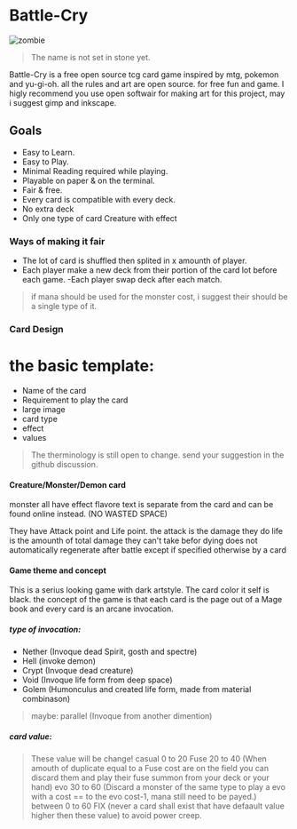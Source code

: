 # Battle-Cry

![zombie](https://cdn.pixabay.com/photo/2021/07/04/18/56/zombie-6387306_1280.png)
> The name is not set in stone yet.

Battle-Cry is a free open source tcg card game inspired by mtg, pokemon and yu-gi-oh. all the rules and art are open source. for free fun and game.
I higly recommend you use open softwair for making art for this project, may i suggest gimp and inkscape.

## Goals
- Easy to Learn.
- Easy to Play.
- Minimal Reading required while playing.
- Playable on paper & on the terminal.
- Fair & free.
- Every card is compatible with every deck.
- No extra deck
- Only one type of card Creature with effect

### Ways of making it fair
- The lot of card is shuffled then splited in x amounth of player.
- Each player make a new deck from their portion of the card lot before each game.
 -Each player swap deck after each match.

> if mana should be used for the monster cost, i suggest their should be a single type of it.

### Card Design
# the basic template:
- Name of the card
- Requirement to play the card
- large image
- card type
- effect
- values

> The therminology is still open to change. send your suggestion in the github discussion.
#### Creature/Monster/Demon card
monster all have effect
flavore text is separate from the card and can be found online instead. (NO WASTED SPACE)

They have Attack point and Life point.
the attack is the damage they do
life is the amounth of total damage they can't take befor dying does not automatically regenerate after battle except if specified otherwise by a card


#### Game theme and concept
This is a serius looking game with dark artstyle. 
The card color it self is black.
the concept of the game is that each card is the page out of a Mage book
and every card is an arcane invocation.

##### type of invocation:
- Nether (Invoque dead Spirit, gosth and spectre)
- Hell (invoke demon)
- Crypt (Invoque dead creature)
- Void (Invoque life form from deep space) 
- Golem (Humonculus and created life form, made from material combinason)

> maybe: parallel (Invoque from another dimention)

##### card value:
> These value will be change!
casual 0 to 20
Fuse 20 to 40 (When amouth of duplicate equal to a Fuse cost are on the field you can discard them and play their fuse summon from  your deck or your hand)
evo 30 to 60 (Discard a monster of the same type to play a evo with a cost == to the evo cost-1, mana still need to be payed.)
between 0 to 60 FIX (never a card shall exist that have defaault value higher then these value) to avoid power creep.

